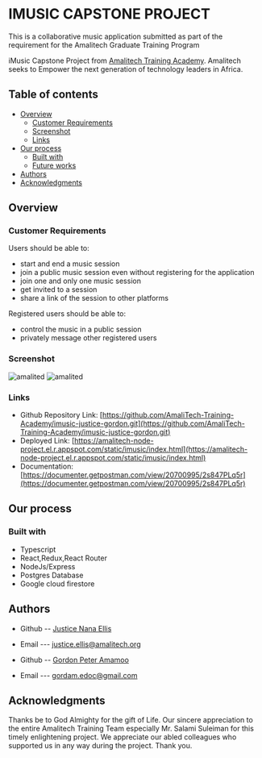 #  IMUSIC CAPSTONE PROJECT

This is a collaborative music application submitted as part of the requirement for the Amalitech Graduate Training Program 

iMusic Capstone Project from [Amalitech Training Academy](https://amalitech.org/). Amalitech seeks to Empower the next generation of technology leaders in Africa. 

## Table of contents

- [Overview](#overview)
  - [Customer Requirements](#the-requirement)
  - [Screenshot](#screenshot)
  - [Links](#links)
- [Our process](#our-process)
  - [Built with](#built-with)
  - [Future works](#future-works)
- [Authors](#authors)
- [Acknowledgments](#acknowledgments)


## Overview

### Customer Requirements

Users should be able to:

- start and end a music session
- join a public music session even without registering for the
application
- join one and only one music session
-  get invited to a session
- share a link of the session to other platforms

Registered users should be able to:
- control the music in a public session
- privately message other registered users


### Screenshot
![amalited](https://github.com/AmaliTech-Training-Academy/imusic-justice-gordon/blob/main/Backend/Utils/images/desktop.png)
![amalited](https://github.com/AmaliTech-Training-Academy/imusic-justice-gordon/blob/main/Backend/Utils/images/player.png)



### Links

- Github Repository Link: [https://github.com/AmaliTech-Training-Academy/imusic-justice-gordon.git](https://github.com/AmaliTech-Training-Academy/imusic-justice-gordon.git)
- Deployed Link: [https://amalitech-node-project.el.r.appspot.com/static/imusic/index.html](https://amalitech-node-project.el.r.appspot.com/static/imusic/index.html)
- Documentation:[https://documenter.getpostman.com/view/20700995/2s847PLq5r](https://documenter.getpostman.com/view/20700995/2s847PLq5r)

## Our process

### Built with

- Typescript
- React,Redux,React Router
- NodeJs/Express
- Postgres Database
- Google cloud firestore




## Authors

- Github -- [Justice Nana Ellis](https://github.com/justice-ellis)
- Email --- [justice.ellis@amalitech.org](justice.ellis@amalitech.org)

- Github -- [Gordon Peter Amamoo](https://github.com/RealGordon)
- Email --- [gordam.edoc@gmail.com](gordam.edoc@gmail.com)


	
## Acknowledgments

Thanks be to God Almighty for the gift of Life. Our sincere appreciation to the entire Amalitech Training Team especially Mr. Salami Suleiman for this timely enlightening project. We appreciate our abled colleagues who supported us in any way during the project. Thank you.

